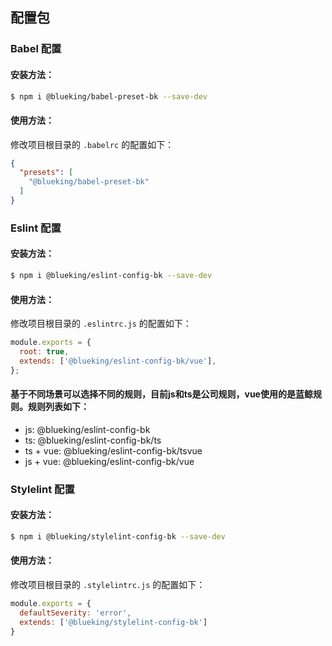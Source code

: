 ## 配置包

### Babel 配置

#### 安装方法：
```bash
$ npm i @blueking/babel-preset-bk --save-dev
```

#### 使用方法：
修改项目根目录的 `.babelrc` 的配置如下：
```json
{
  "presets": [
    "@blueking/babel-preset-bk"
  ]
}
```

### Eslint 配置

#### 安装方法：
```bash
$ npm i @blueking/eslint-config-bk --save-dev
```

#### 使用方法：
修改项目根目录的 `.eslintrc.js` 的配置如下：
```js
module.exports = {
  root: true,
  extends: ['@blueking/eslint-config-bk/vue'],
};
```

#### 基于不同场景可以选择不同的规则，目前js和ts是公司规则，vue使用的是蓝鲸规则。规则列表如下：
- js: @blueking/eslint-config-bk
- ts: @blueking/eslint-config-bk/ts
- ts + vue: @blueking/eslint-config-bk/tsvue
- js + vue: @blueking/eslint-config-bk/vue

### Stylelint 配置

#### 安装方法：
```bash
$ npm i @blueking/stylelint-config-bk --save-dev
```

#### 使用方法：
修改项目根目录的 `.stylelintrc.js` 的配置如下：
```js
module.exports = {
  defaultSeverity: 'error',
  extends: ['@blueking/stylelint-config-bk']
}
```

